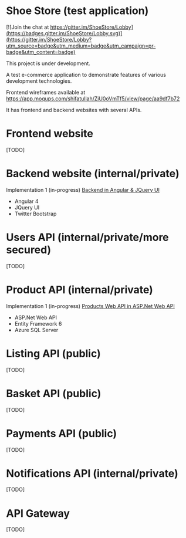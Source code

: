 # Shoe Store (test application)

[![Join the chat at https://gitter.im/ShoeStore/Lobby](https://badges.gitter.im/ShoeStore/Lobby.svg)](https://gitter.im/ShoeStore/Lobby?utm_source=badge&utm_medium=badge&utm_campaign=pr-badge&utm_content=badge)

This project is under development.

A test e-commerce application to demonstrate features of various development technologies.

Frontend wireframes available at https://app.moqups.com/shifatullah/ZiU0oVmTf5/view/page/aa9df7b72

It has frontend and backend websites with several APIs.

# Frontend website

[TODO]

# Backend website (internal/private)

Implementation 1 (in-progress) <a target="_blank" href="http://shoestorebackend-angular-jqueryui.azurewebsites.net">Backend in Angular & JQuery UI</a>
- Angular 4
- JQuery UI
- Twitter Bootstrap

# Users API (internal/private/more secured)

[TODO]

# Product API (internal/private)

Implementation 1 (in-progress) <a target="_blank" href="http://shoestoreproducts-dotnet-webapi.azurewebsites.net/api/products">Products Web API in ASP.Net Web API</a>
- ASP.Net Web API
- Entity Framework 6
- Azure SQL Server

# Listing API (public)

[TODO]

# Basket API (public)

[TODO]

# Payments API (public)

[TODO]

# Notifications API (internal/private)

[TODO]

# API Gateway

[TODO]
